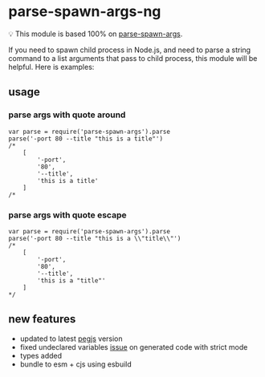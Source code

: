 # parse-spawn-args-ng

💡 This module is based 100% on [parse-spawn-args](https://github.com/mingqi/parse-spawn-args).


If you need to spawn child process in Node.js, and need to parse a string command to a list arguments that pass to child process,  this module will be helpful. Here is examples:

## usage

### parse args with quote around
```
var parse = require('parse-spawn-args').parse
parse('-port 80 --title "this is a title"')
/*
    [
        '-port',
        '80',
        '--title',
        'this is a title'
    ]
/*
```

### parse args with quote escape
```
var parse = require('parse-spawn-args').parse
parse('-port 80 --title "this is a \\"title\\"')
/*
    [
        '-port',
        '80',
        '--title',
        'this is a "title"'
    ]
*/
```


## new features

- updated to latest [pegjs](https://github.com/pegjs/pegjs) version
- fixed undeclared variables [issue](https://github.com/mingqi/parse-spawn-args/pull/1) on generated code with strict mode
- types added
- bundle to esm + cjs using esbuild
